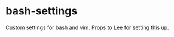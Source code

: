 bash-settings
=================

Custom settings for bash and vim. Props to [Lee](https://github.com/lgauthie) for setting this up.
